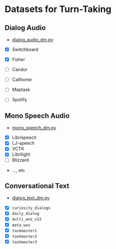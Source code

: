 # Datasets for Turn-Taking


## Dialog Audio

* [dialog_audio_dm.py](./dialog_audio_dm.py)
* [x] Switchboard
* [x] Fisher
* [ ] Candor
* [ ] Callhome
* [ ] Maptask
* [ ] Spotify


## Mono Speech Audio

* [mono_speech_dm.py](./mono_speech_dm.py)
* [x] Librispeech
* [x] LJ-speech
* [x] VCTK
* [x] Librilight
* [ ] Blizzard
* ..., etc


## Conversational Text

* [dialog_text_dm.py](./dialog_text_dm.py)
* [x] `curiosity_dialogs`
* [x] `daily_dialog`
* [x] `multi_woz_v22`
* [x] `meta_woz`
* [x] `taskmaster1`
* [x] `taskmaster2`
* [x] `taskmaster3`
